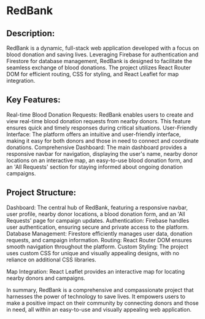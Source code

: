 
# RedBank

## Description:

RedBank is a dynamic, full-stack web application developed with a focus on blood donation and saving lives. Leveraging Firebase for authentication and Firestore for database management, RedBank is designed to facilitate the seamless exchange of blood donations. The project utilizes React Router DOM for efficient routing, CSS for styling, and React Leaflet for map integration.

## Key Features:

Real-time Blood Donation Requests: RedBank enables users to create and view real-time blood donation requests from nearby donors. This feature ensures quick and timely responses during critical situations.
User-Friendly Interface: The platform offers an intuitive and user-friendly interface, making it easy for both donors and those in need to connect and coordinate donations.
Comprehensive Dashboard: The main dashboard provides a responsive navbar for navigation, displaying the user's name, nearby donor locations on an interactive map, an easy-to-use blood donation form, and an 'All Requests' section for staying informed about ongoing donation campaigns.

## Project Structure:

Dashboard: The central hub of RedBank, featuring a responsive navbar, user profile, nearby donor locations, a blood donation form, and an 'All Requests' page for campaign updates.
Authentication: Firebase handles user authentication, ensuring secure and private access to the platform.
Database Management: Firestore efficiently manages user data, donation requests, and campaign information.
Routing: React Router DOM ensures smooth navigation throughout the platform.
Custom Styling: The project uses custom CSS for unique and visually appealing designs, with no reliance on additional CSS libraries.

Map Integration: React Leaflet provides an interactive map for locating nearby donors and campaigns.

In summary, RedBank is a comprehensive and compassionate project that harnesses the power of technology to save lives. It empowers users to make a positive impact on their community by connecting donors and those in need, all within an easy-to-use and visually appealing web application.

